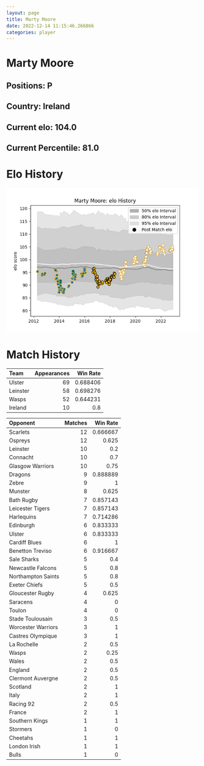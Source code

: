 ```yaml
---  
layout: page  
title: Marty Moore  
date: 2022-12-14 11:15:46.266866  
categories: player  
---
```

# Marty Moore

## Positions: P

## Country: Ireland

## Current elo: 104.0

## Current Percentile: 81.0

# Elo History


![elo history](history_MartyMoore.png)
# Match History


| Team     |   Appearances |   Win Rate |
|:---------|--------------:|-----------:|
| Ulster   |            69 |   0.688406 |
| Leinster |            58 |   0.698276 |
| Wasps    |            52 |   0.644231 |
| Ireland  |            10 |   0.8      |

| Opponent           |   Matches |   Win Rate |
|:-------------------|----------:|-----------:|
| Scarlets           |        12 |   0.666667 |
| Ospreys            |        12 |   0.625    |
| Leinster           |        10 |   0.2      |
| Connacht           |        10 |   0.7      |
| Glasgow Warriors   |        10 |   0.75     |
| Dragons            |         9 |   0.888889 |
| Zebre              |         9 |   1        |
| Munster            |         8 |   0.625    |
| Bath Rugby         |         7 |   0.857143 |
| Leicester Tigers   |         7 |   0.857143 |
| Harlequins         |         7 |   0.714286 |
| Edinburgh          |         6 |   0.833333 |
| Ulster             |         6 |   0.833333 |
| Cardiff Blues      |         6 |   1        |
| Benetton Treviso   |         6 |   0.916667 |
| Sale Sharks        |         5 |   0.4      |
| Newcastle Falcons  |         5 |   0.8      |
| Northampton Saints |         5 |   0.8      |
| Exeter Chiefs      |         5 |   0.5      |
| Gloucester Rugby   |         4 |   0.625    |
| Saracens           |         4 |   0        |
| Toulon             |         4 |   0        |
| Stade Toulousain   |         3 |   0.5      |
| Worcester Warriors |         3 |   1        |
| Castres Olympique  |         3 |   1        |
| La Rochelle        |         2 |   0.5      |
| Wasps              |         2 |   0.25     |
| Wales              |         2 |   0.5      |
| England            |         2 |   0.5      |
| Clermont Auvergne  |         2 |   0.5      |
| Scotland           |         2 |   1        |
| Italy              |         2 |   1        |
| Racing 92          |         2 |   0.5      |
| France             |         2 |   1        |
| Southern Kings     |         1 |   1        |
| Stormers           |         1 |   0        |
| Cheetahs           |         1 |   1        |
| London Irish       |         1 |   1        |
| Bulls              |         1 |   0        |